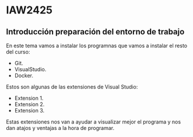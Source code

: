 # IAW2425
## Introducción preparación del entorno de trabajo
En este tema vamos a instalar los programnas que vamos a instalar el resto del curso:
- Git.
- VisualStudio.
- Docker.

Estos son algunas de las extensiones de Visual Studio:
- Extension 1.
- Extension 2.
- Extension 3.

Estas extensiones nos van a ayudar a visualizar mejor el programa y nos dan atajos y ventajas a la hora de programar.

